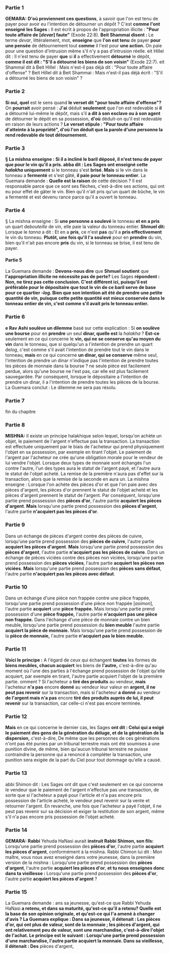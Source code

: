 ### Partie 1
<strong>GEMARA:</strong> <b>D'où proviennent ces questions</b>, à savoir que l'on est tenu de payer pour avoir eu l'intention de détourner un dépôt ? C'est <b>comme l'ont enseigné les Sages :</b> Il est écrit à propos de l'appropriation illicite : <b>"Pour toute affaire de [<i>devar</i>] faute"</b> (Exode 22:8). <b>Beit Shammai disent :</b> Le terme <i>devar</i>, littéralement, mot, <b>enseigne</b> que <b>l'on est tenu</b> de payer <b>pour une pensée</b> de détournement tout <b>comme</b> il l'est pour <b>une action.</b> On paie pour une question d'intrusion même s'il n'y a pas d'intrusion réelle. eit Hillel dit : Il n'est tenu</b> de payer <b>que</b> si <b>il</b> a effectivement <b>détourné</b> le dépôt, <b>comme il est dit : "S'il a détourné les biens de son voisin"</b> (Exode 22:7). eit Shammaï dit à Beit Hillel : Mais n'est-il pas déjà dit : "Pour toute affaire d'offense" ? Beit Hillel dit à Beit Shammai : Mais n'est-il pas déjà écrit : "S'il a détourné les biens de son voisin" ?

### Partie 2
<b>Si oui, quel</b> est le sens quand <b>le verset dit "pour toute affaire d'offense"?</b> On <b>pourrait</b> avoir pensé : <b>J'ai</b> déduit <b>seulement</b> que l'on est redevable si <b>il</b> a détourné lui-même le dépôt, mais s'il <b>a dit à son esclave ou à son agent</b> de détourner le dépôt en sa possession, <b>d'où</b> déduit-on qu'il est redevable en raison de leurs actions ? <b>Le verset stipule : "Pour toute affaire d'atteinte à la propriété", d'où l'on déduit que la parole d'une personne la rend redevable de tout détournement.

### Partie 3
§ La mishna enseigne : Si <b>il a incliné le</b> <b>baril déposé,</b> il n'est tenu de payer que pour le vin qu'il a pris. abba dit : Les Sages ont enseigné cette <i>halakha</i> uniquement</b> si le tonneau s'est <b>brisé. Mais</b> si le vin dans le tonneau a <b>fermenté</b> et s'est gâté, <b>il paie pour le tonneau entier</b>. La Guemara demande : <b>Quelle est la raison</b> de cette décision ? Il est responsable parce que ce sont ses flèches, c'est-à-dire ses actions, qui ont eu pour effet de gâter le vin. Bien qu'il n'ait pris qu'un quart de bûche, le vin a fermenté et est devenu rance parce qu'il a ouvert le tonneau.

### Partie 4
§ La mishna enseigne : Si <b>une personne a soulevé</b> le tonneau <b>et en a pris</b> un quart de<i>bouteille</i> de vin, elle paie la valeur du tonneau entier. <b>Shmuel dit:</b> Lorsque le <i>tanna</i> a dit : Et en a <b>pris</b>, ce n'est <b>pas</b> qu'il a <b>pris effectivement</b> le vin du tonneau. <b>Plutôt, une fois qu'il l'a soulevé</b> pour en <b>prendre</b> du vin, bien qu'il n'ait pas</b> encore <b>pris</b> du vin, si le tonneau se brise, il est tenu de payer.

#### Partie 5
La Guemara demande : <b>Devons-nous dire</b> que <b>Shmuel soutient</b> que <b>l'appropriation illicite ne nécessite pas de perte?</b> Les Sages <b>répondent : Non, ne tirez pas cette conclusion. <b>C'est différent ici, puisqu'il est préférable pour</b> le dépositaire <b>que</b> tout le vin de <b>ce baril</b> serve de <b>base pour ce quartier</b> -<i>log</i>. Bien que son intention ait été de prendre une petite quantité de vin, puisque cette petite quantité est mieux conservée dans le tonneau entier de vin, c'est comme s'il avait pris le tonneau entier.

### Partie 6
e Rav Ashi soulève un dilemme</b> basé sur cette explication : Si <b>on soulève une bourse</b> pour en <b>prendre</b> un seul <b>dinar, quelle est</b> la <i>halakha</i> ? <b>Est-ce</b> seulement en ce qui concerne le <b>vin, qui ne se conserve qu'au moyen du vin</b> dans le tonneau, que si quelqu'un a l'intention de prendre un quart de<i>log</i>, c'est comme s'il avait l'intention de prendre tout le vin dans le tonneau, <b>mais</b> en ce qui concerne <b>un dinar, qui se conserve</b> même seul, l'intention de prendre un dinar n'indique pas l'intention de prendre toutes les pièces de monnaie dans la bourse ? ne seule pièce est facilement perdue, alors qu'une bourse ne l'est pas, car elle est plus facilement sauvegardée. Par conséquent, lorsque le dépositaire a l'intention de prendre un dinar, il a l'intention de prendre toutes les pièces de la bourse. La Guemara conclut : Le dilemme ne sera pas résolu.

### Partie 7
fin du chapitre

### Partie 8
<strong>MISHNA:</strong> Il existe un principe halakhique selon lequel, lorsqu'on achète un objet, le paiement de l'argent n'effectue pas la transaction. La transaction est effectuée uniquement par le biais de l'acheteur qui prend physiquement l'objet en sa possession, par exemple en tirant l'objet. Le paiement de l'argent par l'acheteur ne crée qu'une obligation morale pour le vendeur de lui vendre l'objet. Lorsque deux types de monnaie sont échangés l'un contre l'autre, l'un des types aura le statut de l'argent payé, et l'autre aura le statut de l'objet acheté. La remise de la première n'aura pas d'effet sur la transaction, alors que la remise de la seconde en aura un. La mishna enseigne : Lorsque l'on achète des pièces d'or et que l'on paie avec des pièces d'argent, les pièces d'or prennent le statut de l'objet acheté et les pièces d'argent prennent le statut de l'argent. Par conséquent, lorsqu'une partie prend possession des <b>pièces d'or</b>, l'autre partie <b>acquiert les pièces d'argent</b>. <b>Mais</b> lorsqu'une partie prend possession des <b>pièces d'argent</b>, l'autre partie <b>n'acquiert pas les pièces d'or</b>.

### Partie 9
Dans un échange de pièces d'argent contre des pièces de cuivre, lorsqu'une partie prend possession des <b>pièces de cuivre</b>, l'autre partie <b>acquiert les pièces d'argent</b>. <b>Mais</b> lorsqu'une partie prend possession des <b>pièces d'argent</b>, l'autre partie <b>n'acquiert pas les pièces de cuivre</b>. Dans un échange de pièces viciées contre des pièces non viciées, lorsqu'une partie prend possession des <b>pièces viciées</b>, l'autre partie <b>acquiert les pièces non viciées</b>. <b>Mais</b> lorsqu'une partie prend possession des <b>pièces sans défaut</b>, l'autre partie <b>n'acquiert pas les pièces avec défaut</b>.

### Partie 10
Dans un échange d'une pièce non frappée contre une pièce frappée, lorsqu'une partie prend possession d'une pièce non frappée [<i>asimon</i>], l'autre partie <b>acquiert</b> une <b>pièce frappée.</b> Mais lorsqu'une partie prend possession d'une <b>pièce frappée,</b> l'autre partie <b>n'acquiert pas une pièce non frappée.</b> Dans l'échange d'une pièce de monnaie contre un bien meuble, lorsqu'une partie prend possession du <b>bien meuble</b> l'autre partie <b>acquiert la pièce de monnaie.</b> Mais lorsqu'une partie prend possession de la <b>pièce de monnaie,</b> l'autre partie <b>n'acquiert pas le bien meuble.</b>

### Partie 11
<b>Voici le principe :</b> A l'égard de ceux qui échangent <b>toutes</b> les formes de <b>biens meubles, chacun acquiert</b> les biens de <b>l'autre,</b> c'est-à-dire qu'au moment où l'une des parties à l'échange prend possession de l'objet qu'elle acquiert, par exemple en tirant, l'autre partie acquiert l'objet de la première partie. omment ? Si l'acheteur a <b>tiré des produits</b> au vendeur, <b>mais</b> l'acheteur <b>n'a pas</b> encore <b>donné</b> au vendeur leur valeur en <b>argent, il ne peut pas revenir</b> sur la transaction, mais si l'acheteur <b>a donné</b> au vendeur <b>de l'argent mais n'a pas</b> encore <b>tiré des produits auprès de lui, il peut revenir</b> sur la transaction, car celle-ci n'est pas encore terminée.

### Partie 12
<b>Mais</b> en ce qui concerne le dernier cas, les Sages <b>ont dit : Celui qui a exigé le paiement des gens de la génération du déluge, et de la génération de la dispersion,</b> c'est-à-dire, De même que les personnes de ces générations n'ont pas été punies par un tribunal terrestre mais ont été soumises à une punition divine, de même, bien qu'aucun tribunal terrestre ne puisse contraindre la personne qui a renoncé à compléter la transaction, une punition sera exigée de la part du Ciel pour tout dommage qu'elle a causé.

### Partie 13
abbi Shimon dit : Les Sages ont dit que c'est seulement en ce qui concerne le vendeur que le paiement de l'argent n'effectue pas une transaction, de sorte que si l'acheteur a payé pour l'article et n'a pas encore pris possession de l'article acheté, le vendeur peut revenir sur la vente et retourner l'argent. En revanche, une fois que l'acheteur a payé l'objet, il ne peut pas revenir sur sa décision et exiger la restitution de son argent, même s'il n'a pas encore pris possession de l'objet acheté.

### Partie 14
<strong>GEMARA:</strong> <b>Rabbi</b> Yehuda HaNasi aurait <b>instruit Rabbi Shimon, son fils:</b> Lorsqu'une partie prend possession des <b>pièces d'or</b>, l'autre partie <b>acquiert les pièces d'argent</b>, conformément à la mishna. Rabbi Chimon lui dit : Mon maître, vous nous avez enseigné dans votre jeunesse,</b> dans la première version de la mishna : Lorsqu'une partie prend possession des <b>pièces d'argent</b>, l'autre partie <b>acquiert les pièces d'or</b>, <b>et tu nous enseignes donc dans ta vieillesse :</b> Lorsqu'une partie prend possession des <b>pièces d'or</b>, l'autre partie <b>acquiert les pièces d'argent</b> ?

### Partie 15
La Guemara demande : ans sa jeunesse, qu'est-ce que Rabbi Yehuda HaNasi <b>a retenu, et dans sa maturité, qu'est-ce qu'il <b>a retenu?</b> Quelle est la base de son opinion originale, et qu'est-ce qui l'a amené à changer d'avis ? La Guemara explique : <b>Dans sa jeunesse, il détenait : Les</b> pièces d'or, <b>qui ont</b> plus de <b>valeur, sont de la monnaie ; les</b> pièces d'argent, <b>qui ont</b> relativement peu de <b>valeur, sont une marchandise,</b> c'est-à-dire l'objet de l'achat. Le principe est le suivant : Lorsqu'une partie prend possession d'une marchandise, l'autre partie acquiert la monnaie. Dans sa vieillesse, il détenait : Des</b> pièces d'argent,